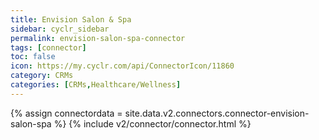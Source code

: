 ```yaml
---
title: Envision Salon & Spa
sidebar: cyclr_sidebar
permalink: envision-salon-spa-connector
tags: [connector]
toc: false
icon: https://my.cyclr.com/api/ConnectorIcon/11860
category: CRMs
categories: [CRMs,Healthcare/Wellness]
---
```

{% assign connectordata = site.data.v2.connectors.connector-envision-salon-spa %}
{% include v2/connector/connector.html %}	